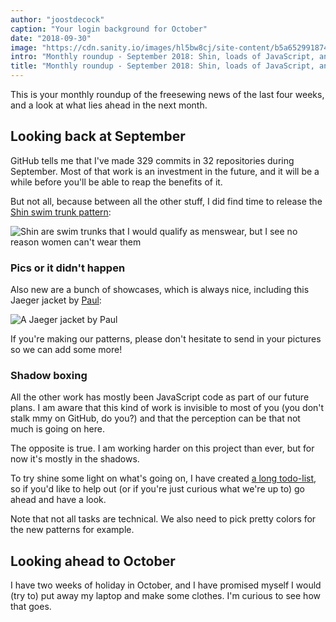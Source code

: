 ```yaml
---
author: "joostdecock"
caption: "Your login background for October"
date: "2018-09-30"
image: "https://cdn.sanity.io/images/hl5bw8cj/site-content/b5a652991874d5eb4b6aa694653fcc483330a49d-1920x1280.jpg"
intro: "Monthly roundup - September 2018: Shin, loads of JavaScript, and a long TODO list"
title: "Monthly roundup - September 2018: Shin, loads of JavaScript, and a long TODO list"
---
```


This is your monthly roundup of the freesewing news of the last four weeks, and a look at what lies ahead in the next month.

## Looking back at September

GitHub tells me that I've made 329 commits in 32 repositories during September. Most of that work is an investment in the future, and it will be a while before you'll be able to reap the benefits of it.

But not all, because between all the other stuff, I did find time to release the [Shin swim trunk pattern](/patterns/shin):

![Shin are swim trunks that I would qualify as menswear, but I see no reason women can't wear them](cover.jpg)

### Pics or it didn't happen

Also new are a bunch of showcases, which is always nice, including this Jaeger jacket by [Paul](/users/Tiger751023):

![A Jaeger jacket by Paul](/showcase/linnen-jaeger-by-paul/showcase.jpg)

If you're making our patterns, please don't hesitate to send in your pictures so we can add some more!

### Shadow boxing

All the other work has mostly been JavaScript code as part of our future plans. I am aware that this kind of work is invisible to most of you (you don't stalk mmy on GitHub, do you?) and that the perception can be that not much is going on here.

The opposite is true. I am working harder on this project than ever, but for now it's mostly in the shadows.

To try shine some light on what's going on, I have created [a long todo-list](https://github.com/freesewing/todo), so if you'd like to help out (or if you're just curious what we're up to) go ahead and have a look.

Note that not all tasks are technical. We also need to pick pretty colors for the new patterns for example.


## Looking ahead to October

I have two weeks of holiday in October, and I have promised myself I would (try to) put away my laptop and make some clothes. I'm curious to see how that goes.

